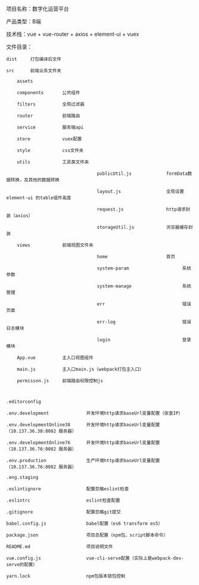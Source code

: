 项目名称：数字化运营平台

产品类型：B端

技术栈：vue + vue-router + axios + element-ui + vuex

文件目录：

    dist     打包编译后文件

    src      前端业务文件夹

        assets

        components       公共组件

        filters          全局过滤器

        router           前端路由

        service          服务端api

        store            vuex配置

        style            css文件夹

        utils            工具类文件夹

                                      publicUtil.js             formData数据转换，及其他的数据转换

                                      layout.js                 全局设置element-ui 的table组件高度

                                      request.js                http请求封装（axios）

                                      storageUtil.js            浏览器缓存封装

        views            前端视图文件夹

                                      home                      首页

                                      system-param                    系统参数

                                      system-manage                   系统管理

                                      err                             错误页面

                                      err-log                         错误日志模块  

                                      login                           登录模块                                    

        App.vue          主入口视图组件

        main.js          主入口main.js（webpack打包主入口）

        permisson.js     前端路由权限控制js

    

    .editorconfig
 
    .env.development              开发环境http请求baseUrl变量配置（张奎IP）

    .env.developmentOnline38      开发环境http请求baseUrl变量配置（10.137.36.38:8082 服务器）

    .env.developmentOnline76      开发环境http请求baseUrl变量配置（10.137.36.76:8082 服务器）

    .env.production               生产环境http请求baseUrl变量配置 （10.137.36.76:8082 服务器）

    .eng.staging

    .eslintignore                 配置忽略eslint检查

    .eslintrc                     eslint检查配置

    .gitignore                    配置忽略git提交

    babel.config.js               babel配置（es6 transform es5）
    
    package.json                  项目总配置（npm包，script脚本命令）

    README.md                     项目说明文件

    vue.config.js                 vue-cli-serve配置（实际上是webpack-dev-serve的配置）

    yarn.lock                     npm包版本锁包控制







